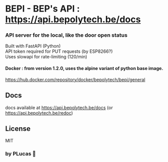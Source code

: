 # BEPI - BEP's API : https://api.bepolytech.be/docs
### API server for the local, like the door open status  

Built with FastAPI (Python)  
API token required for PUT requests (by ESP8266?)  
Uses slowapi for rate-limiting (120/min)  

#### Docker : from version 1.2.0, uses the alpine variant of python base image.
https://hub.docker.com/repository/docker/bepolytech/bepi/general

## Docs
docs available at https://api.bepolytech.be/docs (or https://api.bepolytech.be/redoc)

## License
MIT

### by PLucas 🚀
